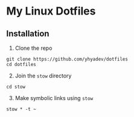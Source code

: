# My Linux Dotfiles

## Installation

1. Clone the repo

```
git clone https://github.com/yhyadev/dotfiles
cd dotfiles
```

2. Join the `stow` directory

```
cd stow
```

3. Make symbolic links using `stow`

```
stow * -t ~
```
